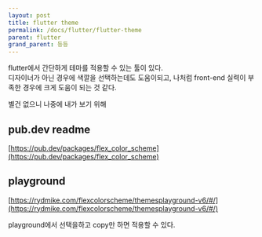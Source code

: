 ```yaml
---
layout: post
title: flutter theme
permalink: /docs/flutter/flutter-theme
parent: flutter
grand_parent: 등등
---
```




flutter에서 간단하게 테마를 적용할 수 있는 툴이 있다.  
디자이너가 아닌 경우에 색깔을 선택하는데도 도움이되고, 나처럼 front-end 실력이 부족한 경우에 크게 도움이 되는 것 같다.

별건 없으니 나중에 내가 보기 위해

## pub.dev readme

[https://pub.dev/packages/flex_color_scheme](https://pub.dev/packages/flex_color_scheme)

## playground

[https://rydmike.com/flexcolorscheme/themesplayground-v6/#/](https://rydmike.com/flexcolorscheme/themesplayground-v6/#/)

playground에서 선택을하고 copy만 하면 적용할 수 있다.
